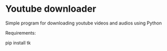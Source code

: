 # Youtube downloader
Simple program for downloading youtube videos and audios using Python

Requirements:

pip install tk
